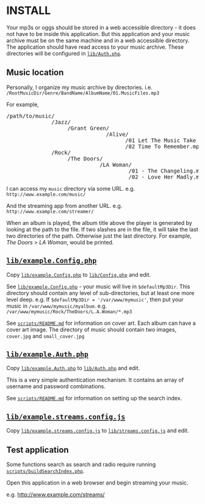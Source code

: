 INSTALL
=======

Your mp3s or oggs should be stored in a web accessible directory - it does
not have to be inside this application. But this application and your music
archive must be on the same machine and in a web accessible directory. 
The application should have read access to your music archive. These directories
will be configured in [`lib/Auth.php`](lib/Auth.php).

Music location
--------------

Personally, I organize my music archive by directories. i.e. `/RootMusicDir/Genre/BandName/AlbumName/01.MusicFiles.mp3`

For example,

<pre>
/path/to/music/
              /Jazz/
                   /Grant Green/
                               /Alive/
                                     /01 Let The Music Take Your Mind.mp3
                                     /02 Time To Remember.mp3
              /Rock/
                   /The Doors/
                             /LA Woman/
                                      /01 - The Changeling.mp3
                                      /02 - Love Her Madly.mp3
</pre>

I can access my `music` directory via some URL. e.g. `http://www.example.com/music/`

And the streaming app from another URL. e.g. `http://www.example.com/streamer/`

When an album is played, the album title above the player is generated by looking at the path to the
file. If two slashes are in the file, it will take the last two directories of the path. Otherwise
just the last directory. For example, *The Doors > LA Woman*, would be printed.


[`lib/example.Config.php`](lib/example.Config.php)
--------------------------------------------------
Copy [`lib/example.Config.php`](lib/example.Config.php) to [`lib/Config.php`](lib/Config.php) and edit.

See [`lib/example.Config.php`](lib/example.Config.php) - your music will live in `$defaultMp3Dir`. This directory
should contain any level of sub-directories, but at least one more level deep. 
e.g. If `$defaultMp3Dir = '/var/www/mymusic'`, then put your music in `/var/www/mymusic/myalbum`. 
e.g. `/var/www/mymusic/Rock/TheDoors/L.A.Woman/*.mp3`

See [`scripts/README.md`](scripts/README.md) for information on cover art. Each album can have a cover
art image. The directory of music should contain two images,
`cover.jpg` and `small_cover.jpg`


[`lib/example.Auth.php`](lib/example.Auth.php)
----------------------------------------------
Copy [`lib/example.Auth.php`](lib/example.Auth.php) to [`lib/Auth.php`](lib/Auth.php) and edit.

This is a very simple authentication mechanism. It contains an array of username and password combinations.

See [`scripts/README.md`](scripts/README.md) for information on setting up the search index.


[`lib/example.streams.config.js`](lib/example.streams.config.js)
----------------------------------------------------------------
Copy [`lib/example.streams.config.js`](lib/example.streams.config.js) to [`lib/streams.config.js`](lib/streams.config.js) and edit.


Test application
----------------
Some functions search as search and radio require running [`scripts/buildSearchIndex.php`](scripts/buildSearchIndex.php).

Open this application in a web browser and begin streaming your music.

e.g. http://www.example.com/streams/
